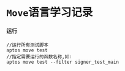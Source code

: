 # `Move`语言学习记录

#### 运行
```
//运行所有测试脚本
aptos move test
//指定需要运行的函数名称,如:
aptos move test --filter signer_test_main
```